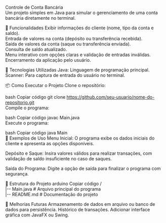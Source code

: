Controle de Conta Bancária<br>
Um projeto simples em Java para simular o gerenciamento de uma conta bancária diretamente no terminal.

🔨 Funcionalidades
Exibir informações do cliente (nome, tipo da conta e saldo).<br>
Entrada de valores na conta (depósito ou transferência recebida).<br>
Saída de valores da conta (saque ou transferência enviada).<br>
Consulta de saldo atualizado.<br>
Menu interativo com opções claras e validação de entradas inválidas.<br>
Encerramento da aplicação pelo usuário.<br>

🚀 Tecnologias Utilizadas
Java: Linguagem de programação principal.<br>
Scanner: Para captura de entrada do usuário no terminal.

📦 Como Executar o Projeto
Clone o repositório:

bash
Copiar código
git clone https://github.com/seu-usuario/nome-do-repositorio.git  
Compile o programa:

bash
Copiar código
javac Main.java  
Execute o programa:

bash
Copiar código
java Main  
📝 Exemplos de Uso
Menu Inicial:
O programa exibe os dados iniciais do cliente e apresenta as opções disponíveis.

Depósito e Saque:
Insira valores válidos para realizar transações, com validação de saldo insuficiente no caso de saques.

Saída do Programa:
Digite a opção de saída para finalizar o programa com segurança.

📂 Estrutura do Projeto
arduino
Copiar código
/  
|-- Main.java      # Arquivo principal do programa  
|-- README.md      # Documentação do projeto  

🎯 Melhorias Futuras
Armazenamento de dados em arquivo ou banco de dados para persistência.
Histórico de transações.
Adicionar interface gráfica com JavaFX ou Swing.
